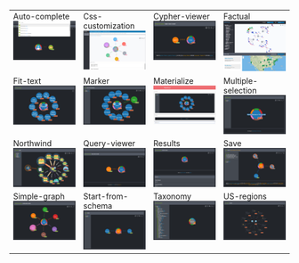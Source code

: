<table>
    <tr valign="top">
        <td width="25%">Auto-complete<br><a href="auto-complete/readme.md"><img width="133" src="auto-complete/screen/main.png"></a></td>
        <td width="25%">Css-customization<br><a href="css-customization/readme.md"><img width="133" src="css-customization/screen/main.png"></a></td>
        <td width="25%">Cypher-viewer<br><a href="cypher-viewer/readme.md"><img width="133" src="cypher-viewer/screen/main.png"></a></td>
        <td width="25%">Factual<br><a href="factual/readme.md"><img width="133" src="factual/screen/main.png"></a></td>
    </tr>
    <tr valign="top">
        <td width="25%">Fit-text<br><a href="fit-text/readme.md"><img width="133" src="fit-text/screen/main.png"></a></td>
        <td width="25%">Marker<br><a href="marker/readme.md"><img width="133" src="marker/screen/main.png"></a></td>
        <td width="25%">Materialize<br><a href="materialize/readme.md"><img width="133" src="materialize/screen/main.png"></a></td>
        <td width="25%">Multiple-selection<br><a href="multiple-selection/readme.md"><img width="133" src="multiple-selection/screen/main.png"></a></td>
    </tr>
    <tr valign="top">
        <td width="25%">Northwind<br><a href="northwind/readme.md"><img width="133" src="northwind/screen/main.png"></a></td>
        <td width="25%">Query-viewer<br><a href="query-viewer/readme.md"><img width="133" src="query-viewer/screen/main.png"></a></td>
        <td width="25%">Results<br><a href="results/readme.md"><img width="133" src="results/screen/main.png"></a></td>
        <td width="25%">Save<br><a href="save/readme.md"><img width="133" src="save/screen/main.png"></a></td>
    </tr>
    <tr valign="top">
        <td width="25%">Simple-graph<br><a href="simple-graph/readme.md"><img width="133" src="simple-graph/screen/main.png"></a></td>
        <td width="25%">Start-from-schema<br><a href="start-from-schema/readme.md"><img width="133" src="start-from-schema/screen/main.png"></a></td>
        <td width="25%">Taxonomy<br><a href="taxonomy/readme.md"><img width="133" src="taxonomy/screen/main.png"></a></td>
        <td width="25%">US-regions<br><a href="us-regions/readme.md"><img width="133" src="us-regions/screen/main.png"></a></td>
    </tr>
</table>
